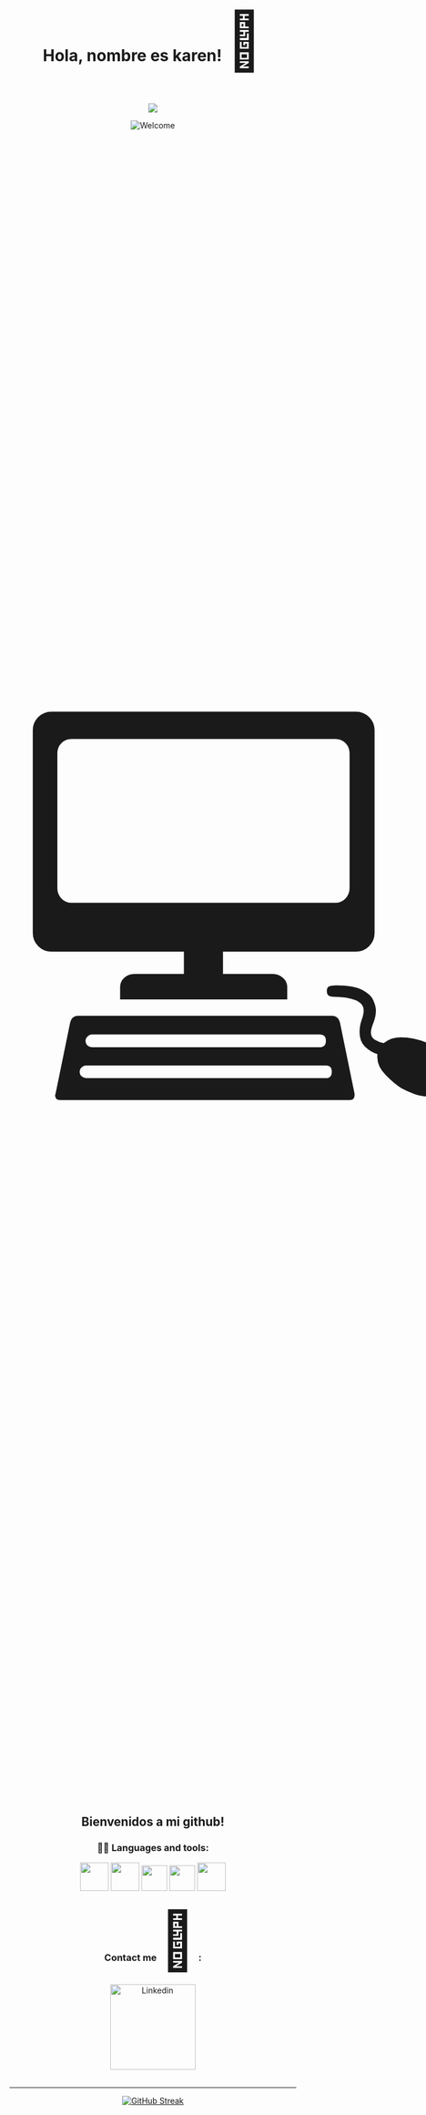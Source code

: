 <h1 align="center">Hola, nombre es karen! <span style='font-size:100px;'>&#128123;</span></h1>
<br>
<div> 
  <p align="center">
  <!-- Typing SVG by DenverCoder1 - https://github.com/DenverCoder1/readme-typing-svg -->
  <a href="https://github.com/DenverCoder1/readme-typing-svg">
    <img src="https://readme-typing-svg.demolab.com/?lines=Front-End%20Web%20Developer%20&font=Fira%20Code&center=true&width=440&height=45&color=ffffff&vCenter=true&pause=1000&size=23" /></a>
</p>
</div>

<div align="center">
<img src="https://github.com/fnky/fnky/raw/fnky/img/welcome-fire.gif" alt="Welcome" align="center">
  <p style="font-size:800px">&#128187;</p>
<h2>Bienvenidos a mi github!</h2>
</div>

<div align="center">
  <h3>  👨‍💻 Languages and tools: </h3>
  <img src="https://user-images.githubusercontent.com/25181517/192158954-f88b5814-d510-4564-b285-dff7d6400dad.png" witdh="50" height="50" >
  <img src="https://user-images.githubusercontent.com/25181517/183898674-75a4a1b1-f960-4ea9-abcb-637170a00a75.png" witdh="50" height="50">
  <img src="https://user-images.githubusercontent.com/25181517/183423507-c056a6f9-1ba8-4312-a350-19bcbc5a8697.png" witdh="45" height="45">
  <img src="https://user-images.githubusercontent.com/25181517/192108891-d86b6220-e232-423a-bf5f-90903e6887c3.png" witdh="45" height="45">
  <img src="https://user-images.githubusercontent.com/25181517/201476821-3431d126-ae72-4c2a-a3c7-8a847070beeb.png" witdh="50" height="50">
</div>

<div align="center">
  <h3>
  Contact me <span style='font-size:100px;'>&#128242;</span> :
  </h3>
  <a href="https://www.linkedin.com/in/karen-p%C3%A9rez-a58b83207/">
  <img alt="Linkedin" width="150" hight="100" src="https://github.com/Xx-Ashutosh-xX/Xx-Ashutosh-xX/blob/master/assets/icons/linkedin.png" />    
</div>
<br>
<hr>
<div align="center">
<a href="https://git.io/streak-stats"><img src="https://streak-stats.demolab.com?user=karenprr&theme=transparent&hide_border=true&exclude_days=Sun" alt="GitHub Streak" /></a>
</div>
